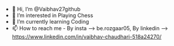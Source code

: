 - 👋 Hi, I’m @Vaibhav27github
- 👀 I’m interested in Playing Chess
- 🌱 I’m currently learning Coding
- 📫 How to reach me - By insta --> be.rozgaar05,  By linkedin --> https://www.linkedin.com/in/vaibhav-chaudhari-518a24270/

<!---
Vaibhav27github/Vaibhav27github is a ✨ special ✨ repository because its `README.md` (this file) appears on your GitHub profile.
You can click the Preview link to take a look at your changes.
--->
